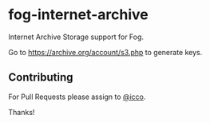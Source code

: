 # fog-internet-archive

Internet Archive Storage support for Fog.

Go to https://archive.org/account/s3.php to generate keys.

## Contributing

For Pull Requests please assign to [@icco](https://github.com/icco).

Thanks!
